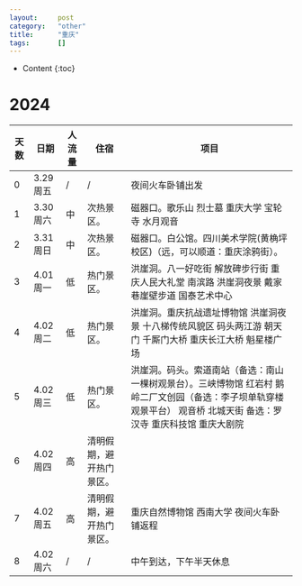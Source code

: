 ```yaml
---
layout:		post
category:	"other"
title:		"重庆"
tags:		[]
---
```

- Content
{:toc}


# 2024

| 天数 | 日期     | 人流量 | 住宿                     | 项目                                                         |
| ---- | -------- | ------ | ------------------------ | ------------------------------------------------------------ |
| 0    | 3.29周五 | /      | /                        | 夜间火车卧铺出发                                             |
| 1    | 3.30周六 | 中     | 次热景区。               | 磁器口。歌乐山 烈士墓 重庆大学 宝轮寺 水月观音               |
| 2    | 3.31周日 | 中     | 次热景区。               | 磁器口。白公馆。四川美术学院(黄桷坪校区)（远，可以顺道：重庆涂鸦街）。 |
| 3    | 4.01周一 | 低     | 热门景区。               | 洪崖洞。八一好吃街 解放碑步行街 重庆人民大礼堂 南滨路 洪崖洞夜景 戴家巷崖壁步道 国泰艺术中心 |
| 4    | 4.02周二 | 低     | 热门景区。               | 洪崖洞。重庆抗战遗址博物馆 洪崖洞夜景  十八梯传统风貌区  码头两江游 朝天门 千厮门大桥 重庆长江大桥 魁星楼广场 |
| 5    | 4.02周三 | 低     | 热门景区。               | 洪崖洞。码头。索道南站（备选：南山一棵树观景台）。三峡博物馆 红岩村 鹅岭二厂文创园（备选：李子坝单轨穿楼观景平台）  观音桥 北城天街 备选：罗汉寺 重庆科技馆  重庆大剧院 |
| 6    | 4.02周四 | 高     | 清明假期，避开热门景区。 |                                                              |
| 7    | 4.02周五 | 高     | 清明假期，避开热门景区。 | 重庆自然博物馆 西南大学 夜间火车卧铺返程                     |
| 8    | 4.02周六 | /      | /                        | 中午到达，下午半天休息                                       |

